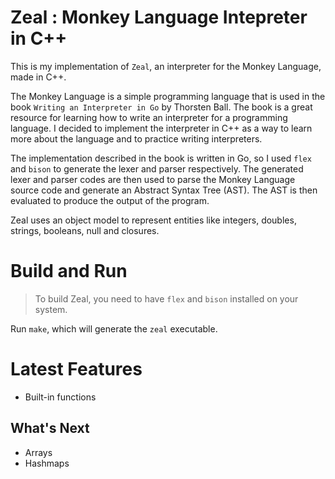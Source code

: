 # Zeal : Monkey Language Intepreter in C++

This is my implementation of `Zeal`, an interpreter for the Monkey Language, made in C++. 

The Monkey Language is a simple programming language that is used in the book `Writing an Interpreter in Go` by Thorsten Ball. The book is a great resource for learning how to write an interpreter for a programming language. I decided to implement the interpreter in C++ as a way to learn more about the language and to practice writing interpreters.

The implementation described in the book is written in Go, so I used `flex` and `bison` to generate the lexer and parser respectively. The generated lexer and parser codes are then used to parse the Monkey Language source code and generate an Abstract Syntax Tree (AST). The AST is then evaluated to produce the output of the program. 

Zeal uses an object model to represent entities like integers, doubles, strings, booleans, null and closures. 

# Build and Run

> To build Zeal, you need to have `flex` and `bison` installed on your system. 

Run `make`, which will generate the `zeal` executable.

# Latest Features

- Built-in functions

## What's Next

- Arrays
- Hashmaps